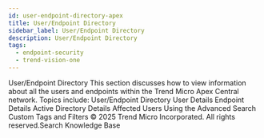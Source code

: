 ```yaml
---
id: user-endpoint-directory-apex
title: User/Endpoint Directory
sidebar_label: User/Endpoint Directory
description: User/Endpoint Directory
tags:
  - endpoint-security
  - trend-vision-one
---
```


 User/Endpoint Directory This section discusses how to view information about all the users and endpoints within the Trend Micro Apex Central network. Topics include: User/Endpoint Directory User Details Endpoint Details Active Directory Details Affected Users Using the Advanced Search Custom Tags and Filters © 2025 Trend Micro Incorporated. All rights reserved.Search Knowledge Base